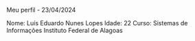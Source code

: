 Meu perfil - 23/04/2024

Nome: Luís Eduardo Nunes Lopes
Idade: 22
Curso: Sistemas de Informações
Instituto Federal de Alagoas
